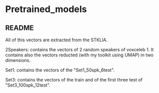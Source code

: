 # Pretrained_models

## README

All of this vectors are extracted from the STKLIA.

2Speakers: contains the vectors of 2 random speakers of voxceleb 1. It contains also the vectors reducted (with my toolkit using UMAP) in two dimensions.

Set1: contains the vectors of the "Set1_50spk_6test".

Set3: contains the vectors of the train and of the first three test of "Set3_100spk_12test".






